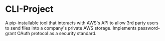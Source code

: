 # CLI-Project
A pip-installable tool that interacts with AWS's API to allow 3rd party users to send files into a company's private AWS storage. Implements password-grant OAuth protocol as a security standard. 
